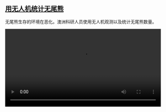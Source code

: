 <!--1667819823000-->
[用无人机统计无尾熊](https://www.dw.com/zh/%E7%94%A8%E6%97%A0%E4%BA%BA%E6%9C%BA%E7%BB%9F%E8%AE%A1%E6%97%A0%E5%B0%BE%E7%86%8A/a-63668450)
------

<p>无尾熊生存的环境在恶化。澳洲科研人员使用无人机观测以及统计无尾熊数量。</small></p><video src="https://tvdownloaddw-a.akamaihd.net/dwtv_video/flv/vdt_zh/2022/bchi221107_001_koalawide_01r_AVC_1280x720.mp4" controls style="width:100%"></video>
